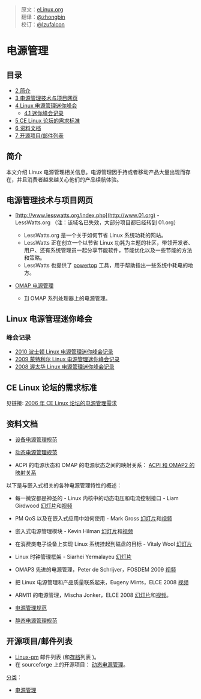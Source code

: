 > 原文：[eLinux.org](http://elinux.org/Power_Management)<br/>
> 翻译：[@zhongbin](https://github.com/qkhhyga)<br/>
> 校订：[@lzufalcon](https://github.com/lzufalcon)<br/>


# 电源管理



## 目录

-   [2 简介](#introduction)
-   [3 电源管理技术与项目网页](#power-management-technology-project-pages)
-   [4 Linux 电源管理迷你峰会](#linux-power-management-mini-summit)
    -   [4.1 迷你峰会记录](#mini-summit-notes)
-   [5 CE Linux 论坛的需求标准](#ce-linux-forum-standards)
-   [6 资料文档](#documents)
-   [7 开源项目/邮件列表](#open-source-projects-mailing-lists)


<span id="introduction"></span>

## 简介

本文介绍 Linux 电源管理相关信息。电源管理因手持或者移动产品大量出现而存在，并且消费者越来越关心他们的产品续航体验。

<span id="power-management-technology-project-pages"></span>

## 电源管理技术与项目网页

-   [http://www.lesswatts.org/index.php](http://www.01.org) - LessWatts.org （注：该域名已失效，大部分项目都已经转到 01.org）
    -   LessWatts.org 是一个关于如何节省 Linux 系统功耗的网站。
    -   LessWatts 正在创立一个以节省 Linux 功耗为主题的社区，带领开发者、用户、还有系统管理员一起分享节能软件，节能优化以及一些节能的方法和策略。
    -   LessWatts 也提供了 [powertop](https://01.org/powertop) 工具，用于帮助指出一些系统中耗电的地方。

-   [OMAP 电源管理](http://eLinux.org/OMAP_Power_Management "OMAP Power Management")
    -   [TI](http://eLinux.org/Texas_Instruments "Texas Instruments") OMAP 系列处理器上的电源管理。

<span id="linux-power-management-mini-summit"></span>

## Linux 电源管理迷你峰会

<span id="mini-summit-notes"></span>

### 峰会记录

-   [2010 波士顿 Linux 电源管理迷你峰会记录](http://lwn.net/Articles/400465/)
-   [2009 蒙特利尔 Linux 电源管理迷你峰会记录](http://lwn.net/Articles/345007/)
-   [2008 渥太华 Linux 电源管理迷你峰会记录](http://lwn.net/Articles/292447/)

<span id="ce-linux-forum-standards"></span>

## CE Linux 论坛的需求标准

见链接: [2006 年 CE Linux 论坛的电源管理需求](http://www.elinux.org/CELF_PM_Requirements_2006)

<span id="documents"></span>

## 资料文档

-   [设备电源管理规范](http://eLinux.org/Device_Power_Management_Specification "Device Power Management Specification")

-   [动态电源管理规范](http://eLinux.org/Dynamic_Power_Management_Specification "Dynamic Power Management Specification")

-   ACPI 的电源状态和 OMAP 的电源状态之间的映射关系： [ACPI 和 OMAP2 的映射关系](http://eLinux.org/images/0/02/Acpi-to-omap2-mapping.pdf "Acpi-to-omap2-mapping.pdf")

以下是与嵌入式相关的各种电源管理特性的概述：

-   每一微安都是神圣的 - Linux 内核中的动态电压和电流控制接口 - Liam Girdwood [幻灯片](http://www.celinux.org/elc08_presentations/regulator-api-celf.pdf)和[视频](http://free-electrons.com/pub/video/2008/elc/elc2008-liam-girdwood-every-microamp-is-sacred.ogg)

-   PM QoS 以及在嵌入式应用中如何使用 - Mark Gross [幻灯片](http://www.celinux.org/elc08_presentations/elc2008_pm_qos_slides.pdf)和[视频](http://free-electrons.com/pub/video/2008/elc/elc2008-mark-gross-power-management.ogg)

-   嵌入式电源管理模块 - Kevin Hilman  [幻灯片](http://www.celinux.org/elc08_presentations/PM_Building_Blocks1.pdf)和[视频](http://free-electrons.com/pub/video/2008/fosdem/fosdem2008-kevin-hilman-power-management.ogg)

-   在消费类电子设备上实现 Linux 系统挂起到磁盘的目标 - Vitaly Wool [幻灯片](http://tree.celinuxforum.org/CelfPubWiki/ELCEurope2007Presentations?action=AttachFile&do=view&target=std.pdf)

-   Linux 时钟管理框架 - Siarhei Yermalayeu [幻灯片](http://tree.celinuxforum.org/CelfPubWiki/ELCEurope2007Presentations?action=AttachFile&do=view&target=ELC_2007_Linux_clock_fmw.pdf)

-   OMAP3 先进的电源管理，Peter de Schrijver，FOSDEM 2009 [视频](http://free-electrons.com/pub/video/2009/fosdem/fosdem2009-schrijver-advanced-pm-omap3.ogv)

-   把 Linux 电源管理和产品质量联系起来，Eugeny Mints，ELCE 2008 [视频](http://free-electrons.com/pub/video/2008/elce/elce2008-mints-linux-pm-production-quality.ogv)

-   ARM11 的电源管理，Mischa Jonker，ELCE 2008 [幻灯片](http://tree.celinuxforum.org/CelfPubWiki/ELCEurope2008Presentations?action=AttachFile&do=get&target=MischaJonker_ARM11_power_management_CELF_ELC_2008.pdf)和[视频](http://free-electrons.com/pub/video/2008/elce/elce2008-jonker-power-management-arm11.ogv)。

-   [电源管理规范](http://eLinux.org/Power_Management_Specification "Power Management Specification")

-   [静态电源管理规范](http://eLinux.org/Static_Power_Management_Specification "Static Power Management Specification")

<span id="open-source-projects-mailing-lists"></span>

## 开源项目/邮件列表

-   [Linux-pm](https://lists.osdl.org/mailman/listinfo/linux-pm) 邮件列表 (和[存档](http://lists.osdl.org/pipermail/linux-pm/)列表 )。
-   在 sourceforge 上的开源项目： [动态电源管理](http://dynamicpower.sourceforge.net)。


[分类](http://eLinux.org/Special:Categories "Special:Categories")：

-   [电源管理](http://eLinux.org/Category:Power_Management "Category:Power Management")

